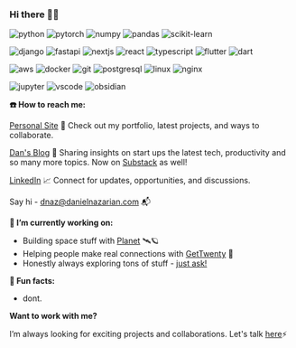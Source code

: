 ### Hi there 🐧👹

<p align="left">
  <img alt="python" src="https://img.shields.io/badge/Python-3776AB?style=flat-square&logo=python&logoColor=white" />
  <img alt="pytorch" src="https://img.shields.io/badge/PyTorch-EE4C2C?style=flat-square&logo=PyTorch&logoColor=white" />
  <img alt="numpy" src="https://img.shields.io/badge/numpy-%23013243.svg?style=flat-square&logo=numpy&logoColor=white" />
  <img alt="pandas" src="https://img.shields.io/badge/pandas-%23150458.svg?style=flat-square&logo=pandas&logoColor=white" />
  <img alt="scikit-learn" src="https://img.shields.io/badge/scikit--learn-F7931E?style=flat-square&logo=scikit-learn&logoColor=white" />  
<p>

<p align='left'>
  <img alt="django" src="https://img.shields.io/badge/Django-092E20?style=for-the-badge&logo=django&logoColor=green" />
  <img alt="fastapi" src="https://img.shields.io/badge/FastAPI-009688?style=flat-square&logo=fastapi&logoColor=white" />
  <img alt="nextjs" src="https://img.shields.io/badge/Next-black?style=flat-square&logo=next.js&logoColor=white" />
  <img alt="react" src="https://img.shields.io/badge/React-61DAFB?style=flat-square&logo=react&logoColor=black" />
  <img alt="typescript" src="https://img.shields.io/badge/typescript-%23007ACC.svg?style=flat-square&logo=typescript&logoColor=white" />
  <img alt="flutter" src="https://img.shields.io/badge/Flutter-%2302569B.svg?style=flat-square&logo=Flutter&logoColor=white" />
  <img alt="dart" src="https://img.shields.io/badge/dart-%230175C2.svg?style=flat-square&logo=dart&logoColor=white" />
</p>

<p align="left">
  <img alt="aws" src="https://img.shields.io/badge/AWS-%23FF9900.svg?style=flat-square&logo=amazon-aws&logoColor=white" />
  <img alt="docker" src="https://img.shields.io/badge/Docker-2CA5E0?style=flat-square&logo=docker&logoColor=white" >
  <img alt="git" src="https://img.shields.io/badge/Git-F05032?style=flat-square&logo=git&logoColor=white" />
  <img alt="postgresql" src="https://img.shields.io/badge/PostgreSQL-316192?style=flat-square&logo=postgresql&logoColor=white" />
  <img alt="linux" src="https://img.shields.io/badge/Linux-FCC624?style=flat-square&logo=linux&logoColor=black" />
  <img alt="nginx" src="https://img.shields.io/badge/Nginx-009639?style=flat-square&logo=nginx&logoColor=white" />
</p>

<p align="left">
  <img alt="jupyter" src="https://img.shields.io/badge/Jupyter-F37626?style=flat-square&logo=jupyter&logoColor=white" />
  <img alt="vscode" src="https://img.shields.io/badge/Visual_Studio_Code-0078D4?style=flat-square&logo=visual%20studio%20code&logoColor=white" >
  <img alt="obsidian" src="https://img.shields.io/badge/Obsidian-483699?style=flat-square&logo=obsidian&logoColor=white" />
</p>


  
**☎️ How to reach me:**

[Personal Site](https://danielnazarian.com) 🐊
Check out my portfolio, latest projects, and ways to collaborate.

[Dan's Blog](https://blog.danielnazarian.com/blog/posts/) 🙊
Sharing insights on start ups the latest tech, productivity and so many more topics. Now on [Substack](https://dnaz.substack.com) as well!
      
[LinkedIn](https://www.linkedin.com/in/daniel-nazarian) 📈
Connect for updates, opportunities, and discussions.

Say hi - <dnaz@danielnazarian.com> 📬



**🧪 I’m currently working on:**

- Building space stuff with [Planet](https://www.planet.com/) 🛰🪐
- Helping people make real connections with [GetTwenty](https://www.gettwenty.com) 📆
- Honestly always exploring tons of stuff - [just ask!](https://danielnazarian.com/contact)



**🎉 Fun facts:**

- dont.



**Want to work with me?**

I’m always looking for exciting projects and collaborations. Let's talk [here](https://www.danielnazarian.com/work-with-me)⚡️


<!--
<p align="left">
  <a href="https://github.com/dan1229?tab=repositories">
    <img src="https://github-readme-stats.vercel.app/api?username=dan1229&theme=tokyonight&include_all_commits=true" alt="github readme stats" height="156"/>
  </a>
</p>
-->


<!--
**dan1229/dan1229** is a ✨ _special_ ✨ repository because its `README.md` (this file) appears on your GitHub profile.

Here are some ideas to get you started:

- 🔭 I’m currently working on ...
- 🌱 I’m currently learning ...
- 👯 I’m looking to collaborate on ...
- 🤔 I’m looking for help with ...
- 💬 Ask me about ...
- 📫 How to reach me: ...
- 😄 Pronouns: ...
- ⚡ Fun fact: ...
-->
